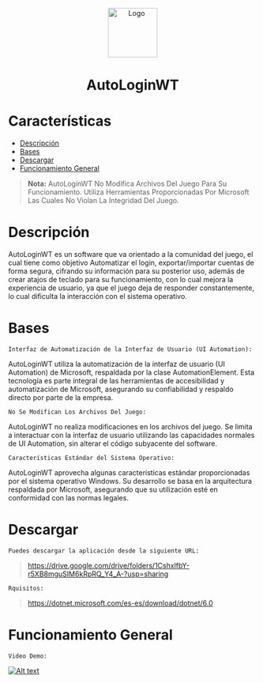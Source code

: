 <p align="center">
 <img width="100px" src="https://res.cloudinary.com/dxblq473l/image/upload/v1674854713/Recursos/AutoLoginWT/IconNew_w7sbfh.ico" align="center" alt="Logo" />
 <p align="center">
   <h1 align="center"> AutoLoginWT </h1>
 </p>
</p>

# Características
-   [Descripción](#descripción)
-   [Bases](#bases)
-   [Descargar](#descargar)
-   [Funcionamiento General](#funcionamiento-general)

>**Nota:**
>AutoLoginWT No Modifica Archivos Del Juego Para Su Funcionamiento. Utiliza Herramientas Proporcionadas Por Microsoft Las Cuales No Violan La Integridad Del Juego.

# Descripción

AutoLoginWT es un software que va orientado a la comunidad del juego, el cual tiene como objetivo Automatizar el login, exportar/importar cuentas de forma segura, cifrando su información para su posterior uso, además de crear atajos de teclado para su funcionamiento, con lo cual mejora la experiencia de usuario, ya que el juego deja de responder constantemente, lo cual dificulta la interacción con el sistema operativo.

# Bases

`Interfaz de Automatización de la Interfaz de Usuario (UI Automation):`

AutoLoginWT utiliza la automatización de la interfaz de usuario (UI Automation) de Microsoft, respaldada por la clase AutomationElement. Esta tecnología es parte integral de las herramientas de accesibilidad y automatización de Microsoft, asegurando su confiabilidad y respaldo directo por parte de la empresa.

`No Se Modifican Los Archivos Del Juego:`

AutoLoginWT no realiza modificaciones en los archivos del juego. Se limita a interactuar con la interfaz de usuario utilizando las capacidades normales de UI Automation, sin alterar el código subyacente del software.

`Características Estándar del Sistema Operativo:`

AutoLoginWT aprovecha algunas características estándar proporcionadas por el sistema operativo Windows. Su desarrollo se basa en la arquitectura respaldada por Microsoft, asegurando que su utilización esté en conformidad con las normas legales.

# Descargar

`Puedes descargar la aplicación desde la siguiente URL:`
> https://drive.google.com/drive/folders/1CshxlfbY-r5XB8mguSIM6kRpRQ_Y4_A-?usp=sharing

`Rquisitos:`
> https://dotnet.microsoft.com/es-es/download/dotnet/6.0

# Funcionamiento General
`Video Demo:`

[![Alt text](https://i9.ytimg.com/vi/peFan3sIExY/mqdefault.jpg?v=656596d8&sqp=COS2mKsG&rs=AOn4CLCYxgdRSknRb5rxnYJYIqc5kxKBXA)](https://youtu.be/peFan3sIExY)
